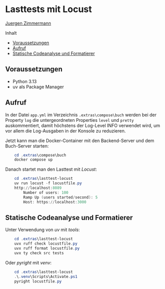 # Lasttests mit Locust

<!--
  Copyright (C) 2024 - present Juergen Zimmermann, Hochschule Karlsruhe

  This program is free software: you can redistribute it and/or modify
  it under the terms of the GNU General Public License as published by
  the Free Software Foundation, either version 3 of the License, or
  (at your option) any later version.

  This program is distributed in the hope that it will be useful,
  but WITHOUT ANY WARRANTY; without even the implied warranty of
  MERCHANTABILITY or FITNESS FOR A PARTICULAR PURPOSE.  See the
  GNU General Public License for more details.

  You should have received a copy of the GNU General Public License
  along with this program. If not, see <http://www.gnu.org/licenses/>.
-->

[Juergen Zimmermann](mailto:Juergen.Zimmermann@h-ka.de)

Inhalt

- [Voraussetzungen](#voraussetzungen)
- [Aufruf](#aufruf)
- [Statische Codeanalyse und Formatierer](#statische-codeanalyse-und-formatierer)

## Voraussetzungen

- Python 3.13
- uv als Package Manager

## Aufruf

In der Datei `app.yml` im Verzeichnis `.extras\compose\buch` werden bei der
Property `log` die untergeordneten Properties `level` und `pretty` auskommentiert,
damit höchstens der Log-Level INFO verwendet wird, um vor allem die Log-Ausgaben
in der Konsole zu reduzieren.

Jetzt kann man die Docker-Container mit den Backend-Server und dem Buch-Server
starten:

```powershell
    cd .extras\compose\buch
    docker compose up
```

Danach startet man den Lasttest mit _Locust_:

```powershell
    cd .extras\lasttest-locust
    uv run locust -f locustfile.py
    http://localhost:8089
        Number of users: 100
        Ramp Up (users started/second): 5
        Host: https://localhost:3000
```

## Statische Codeanalyse und Formatierer

Unter Verwendung von _uv_ mit _tools_:

```powershell
    cd .extras\lasttest-locust
    uvx ruff check locustfile.py
    uvx ruff format locustfile.py
    uvx ty check src tests
```

Oder _pyright_ mit _venv_:

```powershell
    cd .extras\lasttest-locust
    .\.venv\Scripts\Activate.ps1
    pyright locustfile.py
```
